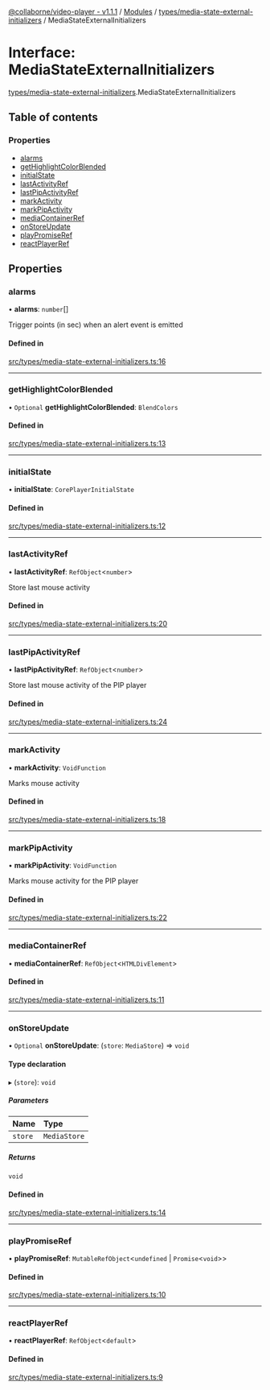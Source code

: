 [@collaborne/video-player - v1.1.1](/docs/../README.md) / [Modules](/docs/modules.md) / [types/media-state-external-initializers](/docs/modules/types_media_state_external_initializers.md) / MediaStateExternalInitializers

# Interface: MediaStateExternalInitializers

[types/media-state-external-initializers](/docs/modules/types_media_state_external_initializers.md).MediaStateExternalInitializers

## Table of contents

### Properties

- [alarms](/docs/interfaces/types_media_state_external_initializers.MediaStateExternalInitializers.md#alarms)
- [getHighlightColorBlended](/docs/interfaces/types_media_state_external_initializers.MediaStateExternalInitializers.md#gethighlightcolorblended)
- [initialState](/docs/interfaces/types_media_state_external_initializers.MediaStateExternalInitializers.md#initialstate)
- [lastActivityRef](/docs/interfaces/types_media_state_external_initializers.MediaStateExternalInitializers.md#lastactivityref)
- [lastPipActivityRef](/docs/interfaces/types_media_state_external_initializers.MediaStateExternalInitializers.md#lastpipactivityref)
- [markActivity](/docs/interfaces/types_media_state_external_initializers.MediaStateExternalInitializers.md#markactivity)
- [markPipActivity](/docs/interfaces/types_media_state_external_initializers.MediaStateExternalInitializers.md#markpipactivity)
- [mediaContainerRef](/docs/interfaces/types_media_state_external_initializers.MediaStateExternalInitializers.md#mediacontainerref)
- [onStoreUpdate](/docs/interfaces/types_media_state_external_initializers.MediaStateExternalInitializers.md#onstoreupdate)
- [playPromiseRef](/docs/interfaces/types_media_state_external_initializers.MediaStateExternalInitializers.md#playpromiseref)
- [reactPlayerRef](/docs/interfaces/types_media_state_external_initializers.MediaStateExternalInitializers.md#reactplayerref)

## Properties

### alarms

• **alarms**: `number`[]

Trigger points (in sec) when an alert event is emitted

#### Defined in

[src/types/media-state-external-initializers.ts:16](https://github.com/Collaborne/video-player/blob/387ca1f/src/types/media-state-external-initializers.ts#L16)

___

### getHighlightColorBlended

• `Optional` **getHighlightColorBlended**: `BlendColors`

#### Defined in

[src/types/media-state-external-initializers.ts:13](https://github.com/Collaborne/video-player/blob/387ca1f/src/types/media-state-external-initializers.ts#L13)

___

### initialState

• **initialState**: `CorePlayerInitialState`

#### Defined in

[src/types/media-state-external-initializers.ts:12](https://github.com/Collaborne/video-player/blob/387ca1f/src/types/media-state-external-initializers.ts#L12)

___

### lastActivityRef

• **lastActivityRef**: `RefObject`<`number`\>

Store last mouse activity

#### Defined in

[src/types/media-state-external-initializers.ts:20](https://github.com/Collaborne/video-player/blob/387ca1f/src/types/media-state-external-initializers.ts#L20)

___

### lastPipActivityRef

• **lastPipActivityRef**: `RefObject`<`number`\>

Store last mouse activity of the PIP player

#### Defined in

[src/types/media-state-external-initializers.ts:24](https://github.com/Collaborne/video-player/blob/387ca1f/src/types/media-state-external-initializers.ts#L24)

___

### markActivity

• **markActivity**: `VoidFunction`

Marks mouse activity

#### Defined in

[src/types/media-state-external-initializers.ts:18](https://github.com/Collaborne/video-player/blob/387ca1f/src/types/media-state-external-initializers.ts#L18)

___

### markPipActivity

• **markPipActivity**: `VoidFunction`

Marks mouse activity for the PIP player

#### Defined in

[src/types/media-state-external-initializers.ts:22](https://github.com/Collaborne/video-player/blob/387ca1f/src/types/media-state-external-initializers.ts#L22)

___

### mediaContainerRef

• **mediaContainerRef**: `RefObject`<`HTMLDivElement`\>

#### Defined in

[src/types/media-state-external-initializers.ts:11](https://github.com/Collaborne/video-player/blob/387ca1f/src/types/media-state-external-initializers.ts#L11)

___

### onStoreUpdate

• `Optional` **onStoreUpdate**: (`store`: `MediaStore`) => `void`

#### Type declaration

▸ (`store`): `void`

##### Parameters

| Name | Type |
| :------ | :------ |
| `store` | `MediaStore` |

##### Returns

`void`

#### Defined in

[src/types/media-state-external-initializers.ts:14](https://github.com/Collaborne/video-player/blob/387ca1f/src/types/media-state-external-initializers.ts#L14)

___

### playPromiseRef

• **playPromiseRef**: `MutableRefObject`<`undefined` \| `Promise`<`void`\>\>

#### Defined in

[src/types/media-state-external-initializers.ts:10](https://github.com/Collaborne/video-player/blob/387ca1f/src/types/media-state-external-initializers.ts#L10)

___

### reactPlayerRef

• **reactPlayerRef**: `RefObject`<`default`\>

#### Defined in

[src/types/media-state-external-initializers.ts:9](https://github.com/Collaborne/video-player/blob/387ca1f/src/types/media-state-external-initializers.ts#L9)
